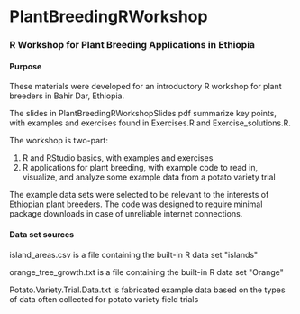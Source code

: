 # PlantBreedingRWorkshop
### R Workshop for Plant Breeding Applications in Ethiopia

#### Purpose

These materials were developed for an introductory R workshop for plant breeders in Bahir Dar, Ethiopia. 

The slides in PlantBreedingRWorkshopSlides.pdf summarize key points, with examples and exercises found in Exercises.R and Exercise_solutions.R.

The workshop is two-part:
1) R and RStudio basics, with examples and exercises
2) R applications for plant breeding, with example code to read in, visualize, and analyze some example data from a potato variety trial

The example data sets were selected to be relevant to the interests of Ethiopian plant breeders. The code was designed to require minimal package downloads in case of unreliable internet connections. 


#### Data set sources

island_areas.csv is a file containing the built-in R data set "islands"

orange_tree_growth.txt is a file containing the built-in R data set "Orange"

Potato.Variety.Trial.Data.txt is fabricated example data based on the types of data often collected for potato variety field trials
